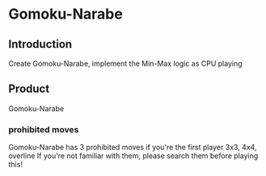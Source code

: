 # Gomoku-Narabe

## Introduction
Create Gomoku-Narabe, implement the Min-Max logic as CPU playing

## Product
Gomoku-Narabe

### prohibited moves
Gomoku-Narabe has 3 prohibited moves if you're the first player
3x3, 4x4, overline
If you're not familiar with them, please search them before playing this!